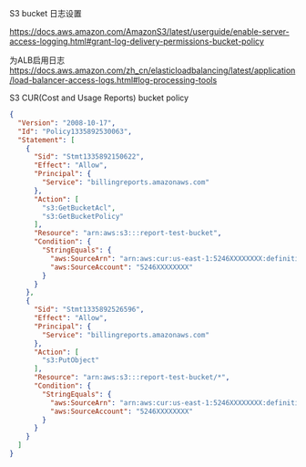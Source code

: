 S3 bucket 日志设置

https://docs.aws.amazon.com/AmazonS3/latest/userguide/enable-server-access-logging.html#grant-log-delivery-permissions-bucket-policy

为ALB启用日志
https://docs.aws.amazon.com/zh_cn/elasticloadbalancing/latest/application/load-balancer-access-logs.html#log-processing-tools

S3 CUR(Cost and Usage Reports) bucket policy
```json
{
  "Version": "2008-10-17",
  "Id": "Policy1335892530063",
  "Statement": [
    {
      "Sid": "Stmt1335892150622",
      "Effect": "Allow",
      "Principal": {
        "Service": "billingreports.amazonaws.com"
      },
      "Action": [
        "s3:GetBucketAcl",
        "s3:GetBucketPolicy"
      ],
      "Resource": "arn:aws:s3:::report-test-bucket",
      "Condition": {
        "StringEquals": {
          "aws:SourceArn": "arn:aws:cur:us-east-1:5246XXXXXXXX:definition/*",
          "aws:SourceAccount": "5246XXXXXXXX"
        }
      }
    },
    {
      "Sid": "Stmt1335892526596",
      "Effect": "Allow",
      "Principal": {
        "Service": "billingreports.amazonaws.com"
      },
      "Action": [
        "s3:PutObject"
      ],
      "Resource": "arn:aws:s3:::report-test-bucket/*",
      "Condition": {
        "StringEquals": {
          "aws:SourceArn": "arn:aws:cur:us-east-1:5246XXXXXXXX:definition/*",
          "aws:SourceAccount": "5246XXXXXXXX"
        }
      }
    }
  ]
}
```
